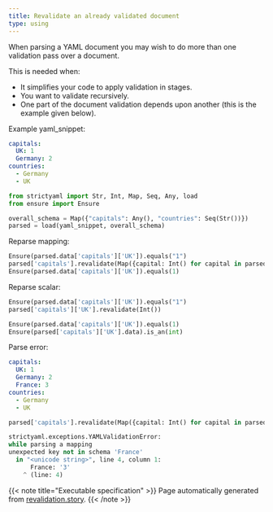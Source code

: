 ```yaml
---
title: Revalidate an already validated document
type: using
---
```



When parsing a YAML document you may wish to do more than one validation
pass over a document.

This is needed when:

* It simplifies your code to apply validation in stages.
* You want to validate recursively.
* One part of the document validation depends upon another (this is the example given below).


Example yaml_snippet:

```yaml
capitals:
  UK: 1
  Germany: 2
countries:
  - Germany
  - UK

```


```python
from strictyaml import Str, Int, Map, Seq, Any, load
from ensure import Ensure

overall_schema = Map({"capitals": Any(), "countries": Seq(Str())})
parsed = load(yaml_snippet, overall_schema)

```



Reparse mapping:


```python
Ensure(parsed.data['capitals']['UK']).equals("1")
parsed['capitals'].revalidate(Map({capital: Int() for capital in parsed.data['countries']}))
Ensure(parsed.data['capitals']['UK']).equals(1)

```




Reparse scalar:


```python
Ensure(parsed.data['capitals']['UK']).equals("1")
parsed['capitals']['UK'].revalidate(Int())

Ensure(parsed.data['capitals']['UK']).equals(1)
Ensure(parsed['capitals']['UK'].data).is_an(int)

```




Parse error:

```yaml
capitals:
  UK: 1
  Germany: 2
  France: 3
countries:
  - Germany
  - UK

```


```python
parsed['capitals'].revalidate(Map({capital: Int() for capital in parsed.data['countries']}))

```


```python
strictyaml.exceptions.YAMLValidationError:
while parsing a mapping
unexpected key not in schema 'France'
  in "<unicode string>", line 4, column 1:
      France: '3'
    ^ (line: 4)
```






{{< note title="Executable specification" >}}
Page automatically generated from <a href="https://github.com/crdoconnor/strictyaml/blob/master/hitch/story/revalidation.story">revalidation.story</a>.
{{< /note >}}